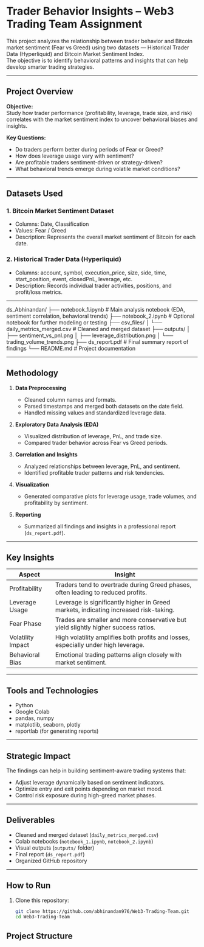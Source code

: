 # Trader Behavior Insights – Web3 Trading Team Assignment

This project analyzes the relationship between trader behavior and Bitcoin market sentiment (Fear vs Greed) using two datasets — Historical Trader Data (Hyperliquid) and Bitcoin Market Sentiment Index.  
The objective is to identify behavioral patterns and insights that can help develop smarter trading strategies.

---

## Project Overview

**Objective:**  
Study how trader performance (profitability, leverage, trade size, and risk) correlates with the market sentiment index to uncover behavioral biases and insights.

**Key Questions:**
- Do traders perform better during periods of Fear or Greed?
- How does leverage usage vary with sentiment?
- Are profitable traders sentiment-driven or strategy-driven?
- What behavioral trends emerge during volatile market conditions?

---

## Datasets Used

### 1. Bitcoin Market Sentiment Dataset
- Columns: Date, Classification  
- Values: Fear / Greed  
- Description: Represents the overall market sentiment of Bitcoin for each date.

### 2. Historical Trader Data (Hyperliquid)
- Columns: account, symbol, execution_price, size, side, time, start_position, event, closedPnL, leverage, etc.  
- Description: Records individual trader activities, positions, and profit/loss metrics.

---

ds_Abhinandan/
├── notebook_1.ipynb # Main analysis notebook (EDA, sentiment correlation, behavioral trends)
├── notebook_2.ipynb # Optional notebook for further modeling or testing
├── csv_files/
│ └── daily_metrics_merged.csv # Cleaned and merged dataset
├── outputs/
│ ├── sentiment_vs_pnl.png
│ ├── leverage_distribution.png
│ └── trading_volume_trends.png
├── ds_report.pdf # Final summary report of findings
└── README.md # Project documentation



---

## Methodology

1. **Data Preprocessing**
   - Cleaned column names and formats.
   - Parsed timestamps and merged both datasets on the date field.
   - Handled missing values and standardized leverage data.

2. **Exploratory Data Analysis (EDA)**
   - Visualized distribution of leverage, PnL, and trade size.
   - Compared trader behavior across Fear vs Greed periods.

3. **Correlation and Insights**
   - Analyzed relationships between leverage, PnL, and sentiment.
   - Identified profitable trader patterns and risk tendencies.

4. **Visualization**
   - Generated comparative plots for leverage usage, trade volumes, and profitability by sentiment.

5. **Reporting**
   - Summarized all findings and insights in a professional report (`ds_report.pdf`).

---

## Key Insights

| Aspect | Insight |
|--------|----------|
| Profitability | Traders tend to overtrade during Greed phases, often leading to reduced profits. |
| Leverage Usage | Leverage is significantly higher in Greed markets, indicating increased risk-taking. |
| Fear Phase | Trades are smaller and more conservative but yield slightly higher success ratios. |
| Volatility Impact | High volatility amplifies both profits and losses, especially under high leverage. |
| Behavioral Bias | Emotional trading patterns align closely with market sentiment. |

---

## Tools and Technologies

- Python  
- Google Colab  
- pandas, numpy  
- matplotlib, seaborn, plotly  
- reportlab (for generating reports)

---

## Strategic Impact

The findings can help in building sentiment-aware trading systems that:
- Adjust leverage dynamically based on sentiment indicators.
- Optimize entry and exit points depending on market mood.
- Control risk exposure during high-greed market phases.

---

## Deliverables

- Cleaned and merged dataset (`daily_metrics_merged.csv`)
- Colab notebooks (`notebook_1.ipynb`, `notebook_2.ipynb`)
- Visual outputs (`outputs/` folder)
- Final report (`ds_report.pdf`)
- Organized GitHub repository

---

## How to Run

1. Clone this repository:
   ```bash
   git clone https://github.com/abhinandan976/Web3-Trading-Team.git
   cd Web3-Trading-Team


## Project Structure

